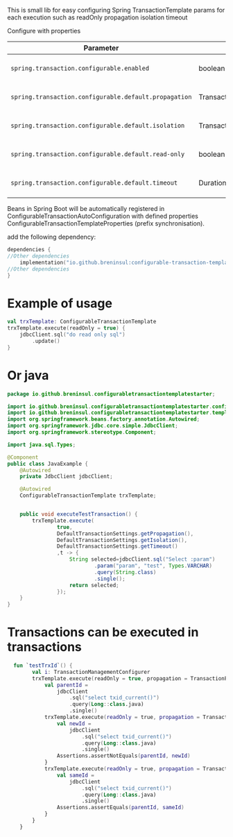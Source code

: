 This is small lib for easy configuring Spring TransactionTemplate params for each execution such as 
readOnly
propagation
isolation
timeout

Configure with properties

| Parameter                                             | Type                   | Description                                |
|-------------------------------------------------------|------------------------|--------------------------------------------|
| `spring.transaction.configurable.enabled`             | boolean                | Enable/disable autoconfig for this starter |
| `spring.transaction.configurable.default.propagation` | TransactionPropagation | Enable/disable autoconfig for this starter |
| `spring.transaction.configurable.default.isolation`   | TransactionIsolation   | Enable/disable autoconfig for this starter |
| `spring.transaction.configurable.default.read-only`   | boolean                | Enable/disable autoconfig for this starter |
| `spring.transaction.configurable.default.timeout`     | Duration               | Enable/disable autoconfig for this starter |


Beans in Spring Boot will be automatically registered in ConfigurableTransactionAutoConfiguration with defined properties ConfigurableTransactionTemplateProperties (prefix synchronisation).

add the following dependency:

````kotlin
dependencies {
//Other dependencies
    implementation("io.github.breninsul:configurable-transaction-template-starter:${version}")
//Other dependencies
}

````
# Example of usage

````kotlin
val trxTemplate: ConfigurableTransactionTemplate
trxTemplate.execute(readOnly = true) {
    jdbcClient.sql("do read only sql")
        .update()
}
````

# Or java 
````java
package io.github.breninsul.configurabletransactiontemplatestarter;

import io.github.breninsul.configurabletransactiontemplatestarter.config.DefaultTransactionSettings;
import io.github.breninsul.configurabletransactiontemplatestarter.template.ConfigurableTransactionTemplate;
import org.springframework.beans.factory.annotation.Autowired;
import org.springframework.jdbc.core.simple.JdbcClient;
import org.springframework.stereotype.Component;

import java.sql.Types;

@Component
public class JavaExample {
    @Autowired
    private JdbcClient jdbcClient;

    @Autowired
    ConfigurableTransactionTemplate trxTemplate;


    public void executeTestTransaction() {
        trxTemplate.execute(
                true,
                DefaultTransactionSettings.getPropagation(),
                DefaultTransactionSettings.getIsolation(),
                DefaultTransactionSettings.getTimeout()
                ,t -> {
                    String selected=jdbcClient.sql("Select :param")
                            .param("param", "test", Types.VARCHAR)
                            .query(String.class)
                            .single();
                    return selected;
                });
    }
}

````

# Transactions can be executed in transactions

````kotlin
  fun `testTrxId`() {
        val i: TransactionManagementConfigurer
        trxTemplate.execute(readOnly = true, propagation = TransactionPropagation.REQUIRED) { _ ->
            val parentId =
                jdbcClient
                    .sql("select txid_current()")
                    .query(Long::class.java)
                    .single()
            trxTemplate.execute(readOnly = true, propagation = TransactionPropagation.REQUIRES_NEW) {
                val newId =
                    jdbcClient
                        .sql("select txid_current()")
                        .query(Long::class.java)
                        .single()
                Assertions.assertNotEquals(parentId, newId)
            }
            trxTemplate.execute(readOnly = true, propagation = TransactionPropagation.REQUIRED) {
                val sameId =
                    jdbcClient
                        .sql("select txid_current()")
                        .query(Long::class.java)
                        .single()
                Assertions.assertEquals(parentId, sameId)
            }
        }
    }
````